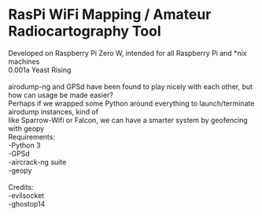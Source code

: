# RasPi WiFi Mapping / Amateur Radiocartography Tool
Developed on Raspberry Pi Zero W, intended for all Raspberry Pi and \*nix machines <br>
0.001a Yeast Rising <br>
 <br>
airodump-ng and GPSd have been found to play nicely with each other, but how can usage be made easier? <br>
Perhaps if we wrapped some Python around everything to launch/terminate airodump instances, kind of <br>
like Sparrow-Wifi or Falcon, we can have a smarter system by geofencing with geopy
 <br>
Requirements: <br>
-Python 3 <br>
-GPSd <br>
-aircrack-ng suite <br>
-geopy <br>
 <br>
Credits: <br>
-evilsocket <br>
-ghostop14 <br>
